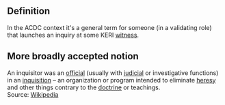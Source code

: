 ## Definition
In the ACDC context it's a general term for someone (in a validating role) that launches an inquiry at some KERI [witness](term_witness).

## More broadly accepted notion

An inquisitor was an [official](https://en.wikipedia.org/wiki/Official) (usually with [judicial](https://en.wikipedia.org/wiki/Judicial) or investigative functions) in an [inquisition](https://en.wikipedia.org/wiki/Inquisition) – an organization or program intended to eliminate [heresy](https://en.wikipedia.org/wiki/Heresy) and other things contrary to the [doctrine](https://en.wikipedia.org/wiki/Doctrine) or teachings.\
Source: [Wikipedia](https://en.wikipedia.org/wiki/Inquisitor)